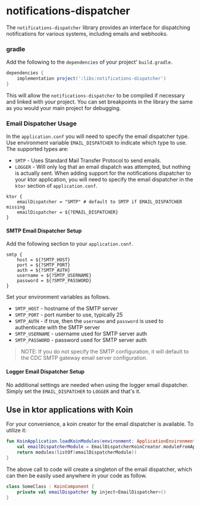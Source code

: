 # notifications-dispatcher
The `notifications-dispatcher` library provides an interface for dispatching notifications for various systems, including emails and webhooks.

### gradle
Add the following to the `dependencies` of your project' `build.gradle`.
```groovy
dependencies {
    implementation project(':libs:notifications-dispatcher')
}
```
This will allow the `notifications-dispatcher` to be compiled if necessary and linked with your project.  You can set breakpoints in the library the same as you would your main project for debugging.

### Email Dispatcher Usage
In the `application.conf` you will need to specify the email dispatcher type. Use environment variable
`EMAIL_DISPATCHER` to indicate which type to use. The supported types are:
- `SMTP` - Uses Standard Mail Transfer Protocol to send emails.
- `LOGGER` - Will only log that an email dispatch was attempted, but nothing is actually sent.
When adding support for the notifications dispatcher to your ktor application, you will need to specify the email dispatcher in the `ktor` section of `application.conf`.
```
ktor {
    emailDispatcher = "SMTP" # default to SMTP if EMAIL_DISPATCHER missing
    emailDispatcher = ${?EMAIL_DISPATCHER}
}
```

#### SMTP Email Dispatcher Setup
Add the following section to your `application.conf`.
```
smtp {
    host = ${?SMTP_HOST}
    port = ${?SMTP_PORT}
    auth = ${?SMTP_AUTH}
    username = ${?SMTP_USERNAME}
    password = ${?SMTP_PASSWORD}
}
```
Set your environment variables as follows. 
- `SMTP_HOST` - hostname of the SMTP server
- `SMTP_PORT` - port number to use, typically 25
- `SMTP_AUTH` - if true, then the `username` and `password` is used to authenticate with the SMTP server
- `SMTP_USERNAME` - username used for SMTP server auth
- `SMTP_PASSWORD` - password used for SMTP server auth
> NOTE: If you do not specify the SMTP configuration, it will default to the CDC SMTP gateway email server configuration. 

#### Logger Email Dispatcher Setup
No additional settings are needed when using the logger email dispatcher.  Simply set the `EMAIL_DISPATCHER` to `LOGGER` and that's it.

## Use in ktor applications with Koin
For your convenience, a koin creator for the email dispatcher is available.  To utilize it:

```kotlin
fun KoinApplication.loadKoinModules(environment: ApplicationEnvironment): KoinApplication {
    val emailDispatcherModule = EmailDispatcherKoinCreator.moduleFromAppEnv(environment)
    return modules(listOf(emailDispatcherModule))
}
```
The above call to code will create a singleton of the email dispatcher, which can then be easily used anywhere in your code as follow.
```kotlin
class SomeClass : KoinComponent {
    private val emailDispatcher by inject<EmailDispatcher>()
}
```